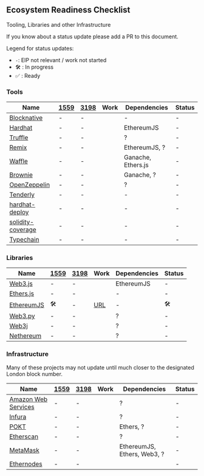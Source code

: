 ## Ecosystem Readiness Checklist
Tooling, Libraries and other Infrastructure

If you know about a status update please add a PR to this document.

Legend for status updates:

- `-`: EIP not relevant / work not started
- 🛠️ : In progress
- ✅ : Ready

### Tools

| Name | [1559][eip-1559-link] | [3198][eip-3198-link] | Work | Dependencies | Status
|---|---|---|---|---|---|
| [Blocknative][blocknative-link]        | - | - |          | -      | - 
| [Hardhat][hardhat-link]        | - | - |          | EthereumJS      | - 
| [Truffle][truffle-link]        | - | - |          | ?               | - 
| [Remix][remix-link]            | - | - |          | EthereumJS, ?   | -
| [Waffle][waffle-link]          | - | - |          | Ganache, Ethers.js | -
| [Brownie][brownie-link]          | - | - |          | Ganache, ?      | -
| [OpenZeppelin][oz-link]        | - | - |          | ?               | -
| [Tenderly][tenderly-link]        | - | - |          | -      | - 
| [hardhat-deploy][hardhat-deploy-link]        | - | - |          | -      | - 
| [solidity-coverage][solidity-coverage-link]        | - | - |          | -      | - 
| [Typechain][typechain-link]        | - | - |          | -      | - 

[typechain-link]: https://github.com/ethereum-ts/TypeChain
[solidity-coverage-link]: https://github.com/sc-forks/solidity-coverage
[hardhat-deploy-link]: https://github.com/wighawag/hardhat-deploy
[blocknative-link]: https://github.com/blocknative
[hardhat-link]: https://github.com/nomiclabs/hardhat
[truffle-link]: https://github.com/trufflesuite/truffle
[remix-link]: https://github.com/ethereum/remix-project
[waffle-link]: https://github.com/EthWorks/Waffle
[brownie-link]: https://github.com/eth-brownie/brownie
[oz-link]: https://github.com/OpenZeppelin
[tenderly-link]: https://github.com/Tenderly

### Libraries

| Name | [1559][eip-1559-link] | [3198][eip-3198-link] | Work | Dependencies | Status
|---|---|---|---|---|---|
| [Web3.js][web3js-link]        | - | - |          | EthereumJS    | - 
| [Ethers.js][ethers-link]      | - | - |          | -             | - 
| [EthereumJS][ethereumjs-link] | 🛠️ | - | [URL][ethereumjs-work]   | -    | 🛠️ 
| [Web3.py][web3py-link]        | - | - |          | ?             | -
| [Web3j][web3j-link]           | - | - |          | ?             | -
| [Nethereum][nethereum-link]   | - | - |          | ?             | -

[web3js-link]: https://github.com/ChainSafe/web3.js
[ethers-link]: https://github.com/ethers-io/ethers.js
[ethereumjs-link]: https://github.com/ethereumjs/ethereumjs-monorepo
[ethereumjs-work]: https://github.com/ethereumjs/ethereumjs-monorepo/issues/1211
[web3py-link]: https://github.com/ethereum/web3.py
[web3j-link]: https://github.com/web3j/web3j
[nethereum-link]: https://github.com/Nethereum/Nethereum

### Infrastructure

Many of these projects may not update until much closer to the designated London block number.

| Name | [1559][eip-1559-link] | [3198][eip-3198-link] | Work | Dependencies | Status
|---|---|---|---|---|---|
| [Amazon Web Services][AWS-link]        | -    | -       |      | ?             | -
| [Infura][infura-link]        | -        | -       |      | ?             | -
| [POKT][pocket-link]        | -        | -       |      | Ethers, ?     | - 
| [Etherscan][etherscan-link] | -        | -       |      | ?           | -
| [MetaMask][metamask-link]   | -        | -       |      | EthereumJS, Ethers, Web3, ? | -
| [Ethernodes][ethernodes-link]   | -        | -       |      |  | -

[AWS-link]: https://aws.amazon.com/
[ethernodes-link]: https://www.ethernodes.org/
[infura-link]: https://github.com/INFURA
[pocket-link]: https://pokt.network/
[etherscan-link]: https://github.com/etherscan
[metamask-link]: https://github.com/MetaMask

[eip-1559-link]: https://eips.ethereum.org/EIPS/eip-1559
[eip-3198-link]: https://eips.ethereum.org/EIPS/eip-3198
